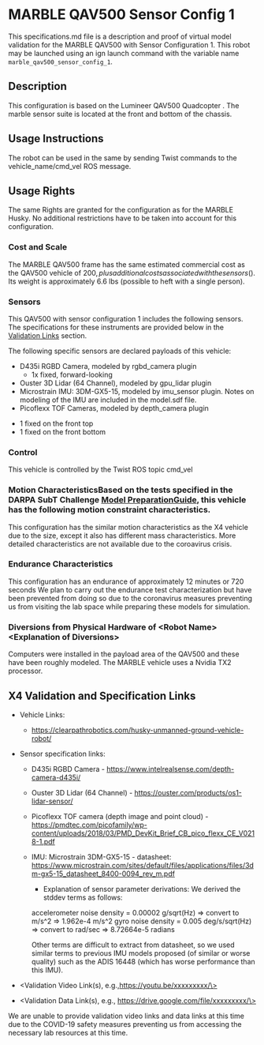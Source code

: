 <!---This is a Markdown description of a robot model submitted for inclusion in the DARPA Subterranean Challenge Technology Repository -->

# MARBLE QAV500 Sensor Config 1
This specifications.md file is a description and proof of virtual model validation for the MARBLE QAV500 with Sensor Configuration 1. This robot may be launched using an ign launch command with the variable name `marble_qav500_sensor_config_1`.

## Description
This configuration is based on the Lumineer QAV500 Quadcopter . The marble sensor suite is located at the front and bottom of the chassis.  

## Usage Instructions
The robot can be used in the same by sending Twist commands to the vehicle_name/cmd_vel ROS message.  

## Usage Rights
The same Rights are granted for the configuration as for the MARBLE Husky. No additional restrictions have to be taken into account for this configuration.

### Cost and Scale
The MARBLE QAV500 frame has the same estimated commercial cost as the QAV500 vehicle of $200, plus additional costs associated with the sensors ($). Its weight is approximately 6.6 lbs (possible to heft with a single person).  

### Sensors
This QAV500 with sensor configuration 1 includes the following sensors. The specifications for these instruments are provided below in the [Validation Links](#validation_links) section.

The following specific sensors are declared payloads of this vehicle:

* D435i RGBD Camera, modeled by rgbd_camera plugin
  - 1x fixed, forward-looking
* Ouster 3D Lidar (64 Channel), modeled by gpu_lidar plugin
* Microstrain IMU: 3DM-GX5-15, modeled by imu_sensor plugin. Notes on modeling of the IMU are included in the model.sdf file.  
* Picoflexx TOF Cameras, modeled by depth_camera plugin
- 1 fixed on the front top
- 1 fixed on the front bottom 


### Control
This vehicle is controlled by the Twist ROS topic cmd_vel

### Motion CharacteristicsBased on the tests specified in the DARPA SubT Challenge [Model PreparationGuide](https://subtchallenge.com/\<fix_me\>), this vehicle has the following motion constraint characteristics. 

This configuration has the similar motion characteristics as the X4 vehicle due to the size, except it also has different mass characteristics. More detailed characteristics are not available due to the coroavirus crisis.  

### Endurance Characteristics
This configuration has an endurance of approximately 12 minutes or 720 seconds  We plan to carry out the endurance test characterization but have been prevented from doing so due to the coronavirus measures preventing us from visiting the lab space while preparing these models for simulation.  

### Diversions from Physical Hardware of \<Robot Name\> <Explanation of Diversions\>
Computers were installed in the payload area of the QAV500 and these have been roughly modeled.  The MARBLE vehicle uses a Nvidia TX2 processor.

## <a name="validation_links"></a>X4 Validation and Specification Links
* Vehicle Links:
  * https://clearpathrobotics.com/husky-unmanned-ground-vehicle-robot/

* Sensor specification links:
  * D435i RGBD Camera - https://www.intelrealsense.com/depth-camera-d435i/
  * Ouster 3D Lidar (64 Channel) - https://ouster.com/products/os1-lidar-sensor/
  * Picoflexx TOF camera (depth image and point cloud) - https://pmdtec.com/picofamily/wp-content/uploads/2018/03/PMD_DevKit_Brief_CB_pico_flexx_CE_V0218-1.pdf
  * IMU: Microstrain 3DM-GX5-15 - datasheet: https://www.microstrain.com/sites/default/files/applications/files/3dm-gx5-15_datasheet_8400-0094_rev_m.pdf
    * Explanation of sensor parameter derivations:
	We derived the stddev terms as follows:

	accelerometer noise density = 0.00002 g/sqrt(Hz) 
		=> convert to m/s^2 => 1.962e-4 m/s^2
	gyro noise density = 0.005 deg/s/sqrt(Hz)
		=> convert to rad/sec => 8.72664e-5 radians

	Other terms are difficult to extract from datasheet, so we used similar terms to previous IMU models proposed (of similar or worse quality) such as the ADIS 16448 (which has worse performance than this IMU). 

* \<Validation Video Link(s), e.g.,https://youtu.be/xxxxxxxxx/\>
* \<Validation Data Link(s), e.g., https://drive.google.com/file/xxxxxxxxx/\>

We are unable to provide validation video links and data links at this time due to the COVID-19 safety measures preventing us from accessing the necessary lab resources at this time.  
